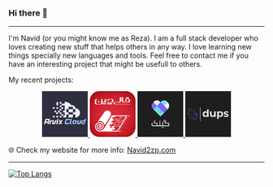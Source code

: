 ### Hi there 👋
---

I'm Navid (or you might know me as Reza). I am a full stack developer who loves creating new stuff that helps others in any way. I love learning new things specially new languages and tools. Feel free to contact me if you have an interesting project that might be usefull to others.


My recent projects:

 <p align="center">
    <a href="https://arvix.cloud">
      <img width="90" alt="Arvix Cloud" src="https://raw.githubusercontent.com/Navid2zp/Navid2zp/master/Arvix-Cloud.png" />
    </a>
    <a href="https://ghalichin.com">
      <img width="90" alt="Ghalichin" src="https://raw.githubusercontent.com/Navid2zp/Navid2zp/master/Ghalichin.png" />
    </a>
    <a href="https://github.com/Navid2zp/gilak-desktop">
      <img width="90" alt="Gilak App" src="https://raw.githubusercontent.com/Navid2zp/Navid2zp/master/Gilak.png" />
    </a>
    <a href="https://github.com/Navid2zp/dups">
      <img width="90" alt="dups" src="https://raw.githubusercontent.com/Navid2zp/Navid2zp/master/dups.png" />
    </a>
  </p>
  
🌐 Check my website for more info: [Navid2zp.com](https://navid2zp.com) 

---


[![Top Langs](https://github-readme-stats.vercel.app/api/top-langs/?username=navid2zp&layout=compact)](https://github.com/anuraghazra/github-readme-stats)
